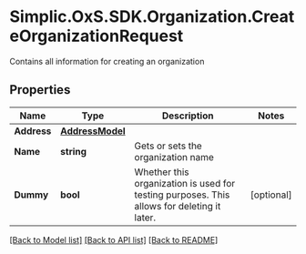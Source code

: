 # Simplic.OxS.SDK.Organization.CreateOrganizationRequest
Contains all information for creating an organization

## Properties

Name | Type | Description | Notes
------------ | ------------- | ------------- | -------------
**Address** | [**AddressModel**](AddressModel.md) |  | 
**Name** | **string** | Gets or sets the organization name | 
**Dummy** | **bool** | Whether this organization is used for testing purposes.  This allows for deleting it later. | [optional] 

[[Back to Model list]](../README.md#documentation-for-models) [[Back to API list]](../README.md#documentation-for-api-endpoints) [[Back to README]](../README.md)

